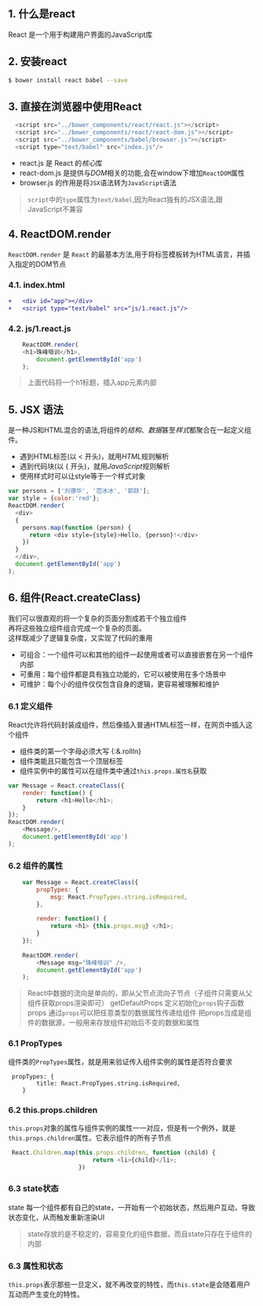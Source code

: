 ## 1. 什么是react
React 是一个用于<span class="text-danger">构建用户界面</span>的JavaScript<span class="text-danger">库</span>

## 2. 安装react
```sh
$ bower install react babel --save
```

## 3. 直接在浏览器中使用React
```javascript
  <script src="../bower_components/react/react.js"></script>
  <script src="../bower_components/react/react-dom.js"></script>
  <script src="../bower_components/babel/browser.js"></script>
  <script type="text/babel" src="index.js"/>
```

* react.js 是 React 的*核心*库
* react-dom.js 是提供与*DOM*相关的功能,会在window下增加`ReactDOM`属性
* browser.js 的作用是将`JSX`语法转为`JavaScript`语法

> `script`中的`type`属性为`text/babel`,因为React独有的JSX语法,跟JavaScript不兼容

## 4. ReactDOM.render
`ReactDOM.render` 是 `React` 的最基本方法,用于将标签模板转为HTML语言，并插入指定的DOM节点
### 4.1. index.html

```diff
+   <div id="app"></div>
+   <script type="text/babel" src="js/1.react.js"/>
```

### 4.2. js/1.react.js

```javascript
    ReactDOM.render(
    <h1>珠峰培训</h1>,
        document.getElementById('app')
    );
```
> 上面代码将一个h1标题，插入app元素内部

## 5. JSX 语法
是一种JS和HTML混合的语法,将组件的*结构*、*数据*甚至*样式*都聚合在一起定义组件。
* 遇到HTML标签(以 < 开头)，就用*HTML*规则解析
* 遇到代码块(以 { 开头)，就用*JavaScript*规则解析
* 使用样式时可以让style等于一个样式对象

```javascript
var persons = ['刘德华', '范冰冰', '郭跃'];
var style = {color:'red'};
ReactDOM.render(
  <div>
  {
    persons.map(function (person) {
      return <div style={style}>Hello, {person}!</div>
    })
  }
  </div>,
  document.getElementById('app')
);
```


## 6. 组件(React.createClass)
我们可以很直观的将一个复杂的页面分割成若干个独立组件  
再将这些独立组件组合完成一个复杂的页面。  
这样既减少了逻辑复杂度，又实现了代码的重用
- 可组合：一个组件可以和其他的组件一起使用或者可以直接嵌套在另一个组件内部
- 可重用：每个组件都是具有独立功能的，它可以被使用在多个场景中
- 可维护：每个小的组件仅仅包含自身的逻辑，更容易被理解和维护

### 6.1 定义组件
React允许将代码封装成<span class="text-danger">组件</span>，然后像插入普通<span class="text-danger">HTML标签</span>一样，在网页中插入这个组件

* 组件类的第一个字母必须<span class="text-danger">大写</span>  {:&.rollIn}
* 组件类能且只能包含<span class="text-danger">一个顶层标签</span> 
* 组件<span class="text-danger">实例中的属性</span>可以在组件类中通过`this.props.属性名`获取 

```javascript
var Message = React.createClass({
    render: function() {
        return <h1>Hello</h1>;
    }
});
ReactDOM.render(
    <Message/>,
    document.getElementById('app')
);
```

### 6.2 组件的属性

```javascript
    var Message = React.createClass({
        propTypes: {
            msg: React.PropTypes.string.isRequired,
        },
    
        render: function() {
            return <h1> {this.props.msg} </h1>;
        }
    });
    
    ReactDOM.render(
        <Message msg="珠峰培训" />,
        document.getElementById('app')
    );
```

> React中数据的流向是单向的，即从<span class="text-danger">父节点流向子节点</span>（子组件只需要从父组件获取props渲染即可）
> getDefaultProps 定义初始化`props`钩子函数
> props 通过`props`可以把任意类型的数据属性传递给组件
> 把props当成是组件的数据源，一般用来存放组件初始后<span class="text-danger">不变的数据和属性</span>

### 6.1 PropTypes
组件类的`PropTypes`属性，就是用来验证传入组件实例的属性是否符合要求
```
 propTypes: {
        title: React.PropTypes.string.isRequired,
    }
```

### 6.2 this.props.children
`this.props`对象的属性与组件实例的属性一一对应，但是有一个例外，就是`this.props.children`属性。它表示组件的<span class="text-danger">所有子节点</span>
```javascript
 React.Children.map(this.props.children, function (child) {
                        return <li>{child}</li>;
                    })
```

### 6.3 state状态
state 每一个组件都有自己的state，一开始有一个初始状态，然后用户互动，导致<span class="text-danger">状态变化</span>，从而触发<span class="text-danger">重新渲染UI</span> 
> state存放的是不稳定的，<span class="text-danger">容易变化</span>的组件数据，而且state只存在于组件的内部

### 6.3 属性和状态
 `this.props`表示那些一旦定义，就不再改变的特性，而`this.state`是会随着用户互动而产生变化的特性。
 
 
 